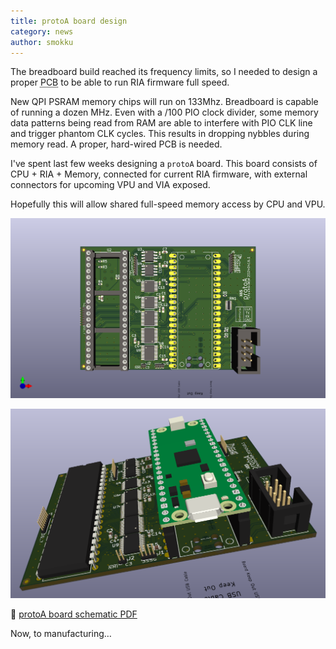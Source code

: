 ```yaml
---
title: protoA board design
category: news
author: smokku
---
```


The breadboard build reached its frequency limits, so I needed to design a proper
<acronym title="Printed Circuit Board">PCB</acronym> to be able to run RIA firmware full speed.

New QPI PSRAM memory chips will run on 133Mhz. Breadboard is capable of running
a dozen MHz. Even with a /100 PIO clock divider, some memory data patterns being read
from RAM are able to interfere with PIO CLK line and trigger phantom CLK cycles.
This results in dropping nybbles during memory read. A proper, hard-wired PCB is needed.

I've spent last few weeks designing a `protoA` board. This board consists of
CPU + RIA + Memory, connected for current RIA firmware, with external connectors
for upcoming VPU and VIA exposed.

Hopefully this will allow shared full-speed memory access by CPU and VPU.

![protoA board](/media/2024-04-16_protoA.png)

![protoA board 3D view](/media/2024-04-16_protoA_3D.png)

📒 [protoA board schematic PDF](/media/2024-04-16_protoA-schematic.pdf)

Now, to manufacturing…
